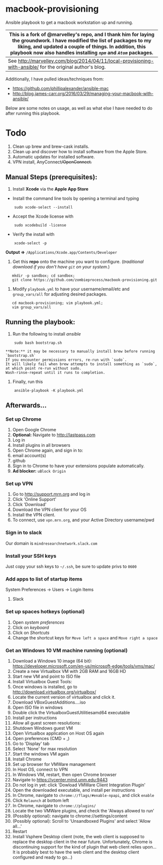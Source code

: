 macbook-provisioning
====================

Ansible playbook to get a macbook workstation up and running.

| This is a fork of @marvelley's repo, and I thank him for laying the groundwork. I have modified the list of packages to my liking, and updated a couple of things. In addition, this playbook now also handles installing *`npm`* and *`Atom`* packages. |
|--- |
| See http://marvelley.com/blog/2014/04/11/local-provisioning-with-ansible/ for the original author's blog. |

Additionally, I have pulled ideas/techniques from:
  - https://github.com/phillipalexander/ansible-mac
  - http://blog.james-carr.org/2016/03/29/managing-your-macbook-with-ansible/

Below are some notes on usage, as well as what else I have needed to do after running this playbook.


# Todo

1. Clean up brew and brew-cask installs.
1. Clean up and discover how to install software from the Apple Store.
1. Automatic updates for installed software.
1. VPN install, AnyConnect~~/OpenConnect.~~


## Manual Steps (prerequisites):

1. Install **Xcode** via the **Apple App Store**
  - Install the command line tools by opening a terminal and typing

  <!-- language: lang-sh -->
        sudo xcode-select --install

  - Accept the Xcode license with

  <!-- language: lang-sh -->
        sudo xcodebuild -license

  - Verify the install with

  <!-- language: lang-sh -->
        xcode-select -p

  **Output =>** `/Applications/Xcode.app/Contents/Developer`

1. Get this **repo** onto the machine you want to configure. (_traditional download if you don't have `git` on your system._)

  <!-- language: lang-sh -->
       mkdir -p sandbox; cd sandbox;
       git clone https://github.com/zombieprocess/macbook-provisioning.git

1. Modify `playbook.yml` to have your username/email/etc and `group_vars/all` for adjusting desired packages.

  <!-- language: lang-sh -->
       cd macbook-provisioning; vim playbook.yml;
       vim group_vars/all

## Running the playbook:

1. Run the following to install *ansible*

  <!-- language: lang-sh -->
        sudo bash bootstrap.sh

    **Note:** it may be necessary to manually install brew before running `bootstrap.sh`
    If you encounter permissions errors, re-run with `sudo`.
    It will likely fail when brew attempts to install something as `sudo`, at which point re-run without sudo.
    Wash-rinse-repeat until it runs to completion.
1. Finally, run this

  <!-- language: lang-sh -->
        ansible-playbook -K playbook.yml

## Afterwards...

### Set up Chrome

1. Open Google Chrome
1. **Optional:** Navigate to http://lastpass.com
1. Log in
1. Install plugins in all browsers
1. Open Chrome again, and sign in to:
  1. email account(s)
  1. github
1. Sign in to Chrome to have your extensions populate automatically.
1. **Ad blocker:** `uBlock Origin`

### Set up VPN

1. Go to http://support.mrn.org and log in
1. Click 'Online Support'
1. Click 'Download'
1. Download the VPN client for your OS
1. Install the VPN client.
1. To connect, use `vpn.mrn.org`, and your Active Directory username/pwd

### Sign in to slack

Our domain is `mindresearchnetwork.slack.com`

### Install your SSH keys

Just copy your ssh keys to `~/.ssh`, be sure to update privs to `0600`

### Add apps to list of startup items
System Preferences -> Users -> Login Items

1. Slack

### Set up spaces hotkeys (optional)

1. Open *system preferences*
1. Click on *keyboard*
1. Click on *Shortcuts*
1. Change the shortcut keys for `Move left a space` and `Move right a space`

### Get an Windows 10 VM machine running (optional)

1. Download a Windows 10 image (64 bit): https://developer.microsoft.com/en-us/microsoft-edge/tools/vms/mac/
1. Create a new Virtualbox VM with 2GB RAM and 16GB HD
1. Start new VM and point to ISO file
1. Install Virtualbox Guest Tools:
  1. Once windows is installed, go to http://download.virtualbox.org/virtualbox/
  1. Locate the current version of virtualbox and click it.
  1. Download VBoxGuestAdditions....iso
  1. Open ISO file in windows
  1. Double click the VirtualboxGuestUtilitiesamd64 executable
  1. Install per instructions
1. Allow all guest screen resolutions:
  1. Shutdown Windows guest VM
  1. Open Virtualbox application on Host OS again
  1. Open preferences (CMD + ,)
  1. Go to 'Display' tab
  1. Select 'None' for max resolution
  1. Start the windows VM again
1. Install Chrome
1. Set up browser for VMWare management
  1. In Host OS, connect to VPN
  1. In Windows VM, restart, then open Chrome browser
  1. Navigate to https://vcenter.mind.unm.edu:9443
  1. Do not log in yet: click 'Dowload VMWare Client Integration Plugin'
  1. Open the downloaded executable, and install per instructions
  1. In Chrome, navigate to `chrome://flags/#enable-npapi`, and click `enable`
  1. Click `Relaunch` at bottom left
  1. In Chrome, navigate to `chrome://plugins/`
  1. Locate the two VMWare plugins, and check the 'Always allowed to run'
  1. (Possibly optional): navigate to chrome://settings/content
  1. (Possibly optional): Scroll to 'Unsandboxed Plugins' and select 'Allow all...'
  1. Restart
1. Install Vsphere Desktop client (note, the web client is supposed to replace the
  desktop client in the near future. Unfortunately, Chrome is discontinuing support
  for the kind of plugin that web client relies upon... It is probably best to have
  the web client and the desktop client configured and ready to go...)

